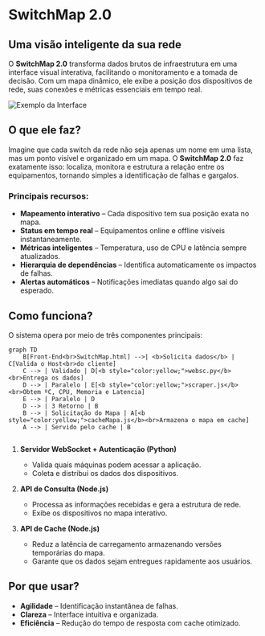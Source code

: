 # SwitchMap 2.0

## Uma visão inteligente da sua rede
O **SwitchMap 2.0** transforma dados brutos de infraestrutura em uma interface visual interativa, facilitando o monitoramento e a tomada de decisão. Com um mapa dinâmico, ele exibe a posição dos dispositivos de rede, suas conexões e métricas essenciais em tempo real.

![Exemplo da Interface](https://i.ibb.co/kszPr3S0/Captura-de-tela-2025-03-24-122716.png)

## O que ele faz?
Imagine que cada switch da rede não seja apenas um nome em uma lista, mas um ponto visível e organizado em um mapa. O **SwitchMap 2.0** faz exatamente isso: localiza, monitora e estrutura a relação entre os equipamentos, tornando simples a identificação de falhas e gargalos.

### Principais recursos:
- **Mapeamento interativo** – Cada dispositivo tem sua posição exata no mapa.
- **Status em tempo real** – Equipamentos online e offline visíveis instantaneamente.
- **Métricas inteligentes** – Temperatura, uso de CPU e latência sempre atualizados.
- **Hierarquia de dependências** – Identifica automaticamente os impactos de falhas.
- **Alertas automáticos** – Notificações imediatas quando algo sai do esperado.

## Como funciona?
O sistema opera por meio de três componentes principais:


```mermaid
graph TD
    B[Front-End<br>SwitchMap.html] -->| <b>Solicita dados</b> | C[Valida o Host<br>do cliente]
    C --> | Validado | D[<b style="color:yellow;">websc.py</b><br>Entrega os dados]
    D --> | Paralelo | E[<b style="color:yellow;">scraper.js</b><br>Obtem ºC, CPU, Memoria e Latencia]
    E --> | Paralelo | D
    D --> | 3 Retorno | B
    B --> | Solicitação do Mapa | A[<b style="color:yellow;">cacheMapa.js</b><br>Armazena o mapa em cache]
    A --> | Servido pelo cache | B
    
```


1. **Servidor WebSocket + Autenticação (Python)**
   - Valida quais máquinas podem acessar a aplicação.
   - Coleta e distribui os dados dos dispositivos.

2. **API de Consulta (Node.js)**
   - Processa as informações recebidas e gera a estrutura de rede.
   - Exibe os dispositivos no mapa interativo.

3. **API de Cache (Node.js)**
   - Reduz a latência de carregamento armazenando versões temporárias do mapa.
   - Garante que os dados sejam entregues rapidamente aos usuários.

## Por que usar?
- **Agilidade** – Identificação instantânea de falhas.
- **Clareza** – Interface intuitiva e organizada.
- **Eficiência** – Redução do tempo de resposta com cache otimizado.
